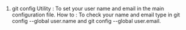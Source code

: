 
1) git config
Utility : To set your user name and email in the main configuration file.
How to : To check your name and email type in git config --global user.name and git config --global user.email.  
